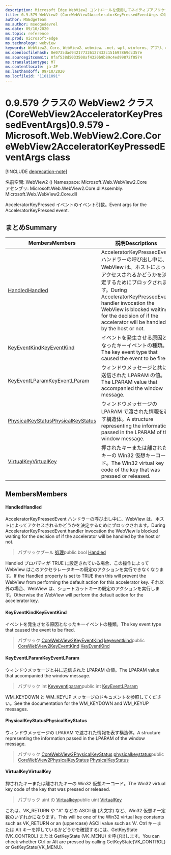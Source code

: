 ```yaml
---
description: Microsoft Edge WebView2 コントロールを使用してネイティブアプリケーションに web 技術 (HTML、CSS、JavaScript) を埋め込む
title: 0.9.579-WebView2 (CoreWebView2AcceleratorKeyPressedEventArgs の場合)
author: MSEdgeTeam
ms.author: msedgedevrel
ms.date: 09/10/2020
ms.topic: reference
ms.prod: microsoft-edge
ms.technology: webview
keywords: WebView2、Core、WebView2、webview、.net、wpf、winforms、アプリ、edge、CoreWebView2、CoreWebView2Controller、browser control、edge html、Microsoft の WebView2。 CoreWebView2AcceleratorKeyPressedEventArgs。
ms.openlocfilehash: 0e0735dad942177326127432c151697869dc357e
ms.sourcegitcommit: 0faf538d5033508af4320b9b89c4ed99872f0574
ms.translationtype: MT
ms.contentlocale: ja-JP
ms.lasthandoff: 09/10/2020
ms.locfileid: "11011091"
---
```

# <span data-ttu-id="1f535-104">0.9.579 クラスの WebView2 クラス (CoreWebView2AcceleratorKeyPressedEventArgs)</span><span class="sxs-lookup"><span data-stu-id="1f535-104">0.9.579 - Microsoft.Web.WebView2.Core.CoreWebView2AcceleratorKeyPressedEventArgs class</span></span> 

[!INCLUDE [deprecation-note](../../includes/deprecation-note.md)]

<span data-ttu-id="1f535-105">名前空間: WebView2 () </span><span class="sxs-lookup"><span data-stu-id="1f535-105">Namespace: Microsoft.Web.WebView2.Core</span></span>\
<span data-ttu-id="1f535-106">アセンブリ: Microsoft.Web.WebView2.Core.dll</span><span class="sxs-lookup"><span data-stu-id="1f535-106">Assembly: Microsoft.Web.WebView2.Core.dll</span></span>

<span data-ttu-id="1f535-107">AcceleratorKeyPressed イベントのイベント引数。</span><span class="sxs-lookup"><span data-stu-id="1f535-107">Event args for the AcceleratorKeyPressed event.</span></span>

## <span data-ttu-id="1f535-108">まとめ</span><span class="sxs-lookup"><span data-stu-id="1f535-108">Summary</span></span>

 <span data-ttu-id="1f535-109">Members</span><span class="sxs-lookup"><span data-stu-id="1f535-109">Members</span></span>                        | <span data-ttu-id="1f535-110">説明</span><span class="sxs-lookup"><span data-stu-id="1f535-110">Descriptions</span></span>
--------------------------------|---------------------------------------------
[<span data-ttu-id="1f535-111">Handled</span><span class="sxs-lookup"><span data-stu-id="1f535-111">Handled</span></span>](#handled) | <span data-ttu-id="1f535-112">AcceleratorKeyPressedEvent ハンドラーの呼び出し中に、WebView は、ホストによってアクセスされるかどうかを決定するためにブロックされます。</span><span class="sxs-lookup"><span data-stu-id="1f535-112">During AcceleratorKeyPressedEvent handler invocation the WebView is blocked waiting for the decision of if the accelerator will be handled by the host or not.</span></span>
[<span data-ttu-id="1f535-113">KeyEventKind</span><span class="sxs-lookup"><span data-stu-id="1f535-113">KeyEventKind</span></span>](#keyeventkind) | <span data-ttu-id="1f535-114">イベントを発生させる原因となったキーイベントの種類。</span><span class="sxs-lookup"><span data-stu-id="1f535-114">The key event type that caused the event to be fired.</span></span>
[<span data-ttu-id="1f535-115">KeyEventLParam</span><span class="sxs-lookup"><span data-stu-id="1f535-115">KeyEventLParam</span></span>](#keyeventlparam) | <span data-ttu-id="1f535-116">ウィンドウメッセージと共に送信された LPARAM の値。</span><span class="sxs-lookup"><span data-stu-id="1f535-116">The LPARAM value that accompanied the window message.</span></span>
[<span data-ttu-id="1f535-117">PhysicalKeyStatus</span><span class="sxs-lookup"><span data-stu-id="1f535-117">PhysicalKeyStatus</span></span>](#physicalkeystatus) | <span data-ttu-id="1f535-118">ウィンドウメッセージの LPARAM で渡された情報を表す構造体。</span><span class="sxs-lookup"><span data-stu-id="1f535-118">A structure representing the information passed in the LPARAM of the window message.</span></span>
[<span data-ttu-id="1f535-119">VirtualKey</span><span class="sxs-lookup"><span data-stu-id="1f535-119">VirtualKey</span></span>](#virtualkey) | <span data-ttu-id="1f535-120">押されたキーまたは離されたキーの Win32 仮想キーコード。</span><span class="sxs-lookup"><span data-stu-id="1f535-120">The Win32 virtual key code of the key that was pressed or released.</span></span>

## <span data-ttu-id="1f535-121">Members</span><span class="sxs-lookup"><span data-stu-id="1f535-121">Members</span></span>

#### <span data-ttu-id="1f535-122">Handled</span><span class="sxs-lookup"><span data-stu-id="1f535-122">Handled</span></span> 

<span data-ttu-id="1f535-123">AcceleratorKeyPressedEvent ハンドラーの呼び出し中に、WebView は、ホストによってアクセスされるかどうかを決定するためにブロックされます。</span><span class="sxs-lookup"><span data-stu-id="1f535-123">During AcceleratorKeyPressedEvent handler invocation the WebView is blocked waiting for the decision of if the accelerator will be handled by the host or not.</span></span>

> <span data-ttu-id="1f535-124">パブリックブール [処理](#handled)</span><span class="sxs-lookup"><span data-stu-id="1f535-124">public bool [Handled](#handled)</span></span>

<span data-ttu-id="1f535-125">Handled プロパティが TRUE に設定されている場合、この操作によって WebView はこのアクセラレータキーの既定のアクションを実行できなくなります。</span><span class="sxs-lookup"><span data-stu-id="1f535-125">If the Handled property is set to TRUE then this will prevent the WebView from performing the default action for this accelerator key.</span></span> <span data-ttu-id="1f535-126">それ以外の場合、WebView は、ショートカットキーの既定のアクションを実行します。</span><span class="sxs-lookup"><span data-stu-id="1f535-126">Otherwise the WebView will perform the default action for the accelerator key.</span></span>

#### <span data-ttu-id="1f535-127">KeyEventKind</span><span class="sxs-lookup"><span data-stu-id="1f535-127">KeyEventKind</span></span> 

<span data-ttu-id="1f535-128">イベントを発生させる原因となったキーイベントの種類。</span><span class="sxs-lookup"><span data-stu-id="1f535-128">The key event type that caused the event to be fired.</span></span>

> <span data-ttu-id="1f535-129">パブリック [CoreWebView2KeyEventKind](./namespace-microsoft-web-webview2-core.md) [keyeventkind](#keyeventkind)</span><span class="sxs-lookup"><span data-stu-id="1f535-129">public [CoreWebView2KeyEventKind](./namespace-microsoft-web-webview2-core.md) [KeyEventKind](#keyeventkind)</span></span>

#### <span data-ttu-id="1f535-130">KeyEventLParam</span><span class="sxs-lookup"><span data-stu-id="1f535-130">KeyEventLParam</span></span> 

<span data-ttu-id="1f535-131">ウィンドウメッセージと共に送信された LPARAM の値。</span><span class="sxs-lookup"><span data-stu-id="1f535-131">The LPARAM value that accompanied the window message.</span></span>

> <span data-ttu-id="1f535-132">パブリック int [Keyeventlparam](#keyeventlparam)</span><span class="sxs-lookup"><span data-stu-id="1f535-132">public int [KeyEventLParam](#keyeventlparam)</span></span>

<span data-ttu-id="1f535-133">WM_KEYDOWN と WM_KEYUP メッセージのドキュメントを参照してください。</span><span class="sxs-lookup"><span data-stu-id="1f535-133">See the documentation for the WM_KEYDOWN and WM_KEYUP messages.</span></span>

#### <span data-ttu-id="1f535-134">PhysicalKeyStatus</span><span class="sxs-lookup"><span data-stu-id="1f535-134">PhysicalKeyStatus</span></span> 

<span data-ttu-id="1f535-135">ウィンドウメッセージの LPARAM で渡された情報を表す構造体。</span><span class="sxs-lookup"><span data-stu-id="1f535-135">A structure representing the information passed in the LPARAM of the window message.</span></span>

> <span data-ttu-id="1f535-136">パブリック [CoreWebView2PhysicalKeyStatus](microsoft-web-webview2-core-corewebview2physicalkeystatus.md) [physicalkeystatus](#physicalkeystatus)</span><span class="sxs-lookup"><span data-stu-id="1f535-136">public [CoreWebView2PhysicalKeyStatus](microsoft-web-webview2-core-corewebview2physicalkeystatus.md) [PhysicalKeyStatus](#physicalkeystatus)</span></span>

#### <span data-ttu-id="1f535-137">VirtualKey</span><span class="sxs-lookup"><span data-stu-id="1f535-137">VirtualKey</span></span> 

<span data-ttu-id="1f535-138">押されたキーまたは離されたキーの Win32 仮想キーコード。</span><span class="sxs-lookup"><span data-stu-id="1f535-138">The Win32 virtual key code of the key that was pressed or released.</span></span>

> <span data-ttu-id="1f535-139">パブリック uint の [Virtualkey](#virtualkey)</span><span class="sxs-lookup"><span data-stu-id="1f535-139">public uint [VirtualKey](#virtualkey)</span></span>

<span data-ttu-id="1f535-140">これは、VK_RETURN や "A" などの ASCII 値 (大文字) など、Win32 仮想キー定数のいずれかになります。</span><span class="sxs-lookup"><span data-stu-id="1f535-140">This will be one of the Win32 virtual key constants such as VK_RETURN or an (uppercase) ASCII value such as 'A'.</span></span> <span data-ttu-id="1f535-141">Ctrl キーまたは Alt キーを押しているかどうかを確認するには、GetKeyState (VK_CONTROL) または GetKeyState (VK_MENU) を呼び出します。</span><span class="sxs-lookup"><span data-stu-id="1f535-141">You can check whether Ctrl or Alt are pressed by calling GetKeyState(VK_CONTROL) or GetKeyState(VK_MENU).</span></span>


